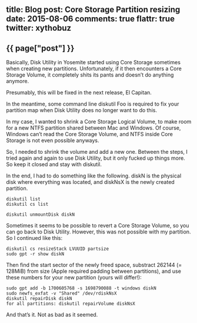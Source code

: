 title: Blog
post: Core Storage Partition resizing
date: 2015-08-06
comments: true
flattr: true
twitter: xythobuz
---

## {{ page["post"] }}
<!--%
from datetime import datetime
date = datetime.strptime(page["date"], "%Y-%m-%d").strftime("%B %d, %Y")
print "*Posted at %s.*" % date
%-->

Basically, Disk Utility in Yosemite started using Core Storage sometimes when creating new partitions. Unfortunately, if it then encounters a Core Storage Volume, it completely shits its pants and doesn’t do anything anymore.

Presumably, this will be fixed in the next release, El Capitan.

In the meantime, some command line diskutil Foo is required to fix your partition map when Disk Utility does no longer want to do this.

In my case, I wanted to shrink a Core Storage Logical Volume, to make room for a new NTFS partition shared between Mac and Windows. Of course, Windows can’t read the Core Storage Volume, and NTFS inside Core Storage is not even possible anyways.

So, I needed to shrink the volume and add a new one. Between the steps, I tried again and again to use Disk Utility, but it only fucked up things more. So keep it closed and stay with diskutil.

In the end, I had to do something like the following. diskN is the physical disk where everything was located, and diskNsX is the newly created partition.

    diskutil list
    diskutil cs list
    
    diskutil unmountDisk diskN

Sometimes it seems to be possible to revert a Core Storage Volume, so you can go back to Disk Utility. However, this was not possible with my partition. So I continued like this:

    diskutil cs resizeStack LVUUID partsize
    sudo gpt -r show diskN

Then find the start sector of the newly freed space, substract 262144 (= 128MiB) from size (Apple required padding between partitions), and use these numbers for your new partition (yours will differ!):

    sudo gpt add -b 1700605768 -s 1698790088 -t windows diskN
    sudo newfs_exfat -v "Shared" /dev/rdiskNsX
    diskutil repairDisk diskN
    for all partitions: diskutil repairVolume diskNsX

And that’s it. Not as bad as it seemed.

